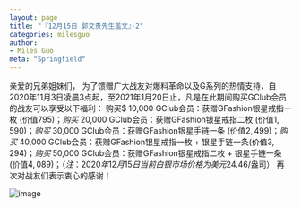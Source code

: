 ```yaml
---
layout: page
title: "『12月15日 郭文贵先生盖文』·2"
categories: milesguo
author:
- Miles Guo
meta: "Springfield"
---
```


亲爱的兄弟姐妹们， 为了馈赠广大战友对爆料革命以及G系列的热情支持，自2020年11月3日凌晨3点起，至2021年1月20日止，凡是在此期间购买GClub会员的战友可以享受以下福利： 购买$ 10,000 GClub会员：获赠GFashion银星戒指一枚 (价值$795)； 购买$ 20,000 GClub会员：获赠GFashion银星戒指二枚 (价值$1,590)； 购买$ 30,000 GClub会员：获赠GFashion银星手链一条 (价值$2,499)； 购买$ 40,000 GClub会员：获赠GFashion银星戒指一枚 + 银星手链一条(价值$3,294)； 购买$ 50,000 GClub会员：获赠GFashion银星戒指二枚 + 银星手链一条(价值$4,089)； （注：2020年12月15日当前白银市场价格为美元$24.46/盎司） 再次对战友们表示衷心的感谢！

![image](../../../../image/milesguo/2020_12_15_Miles_Guo_Getter_2_1.png)
